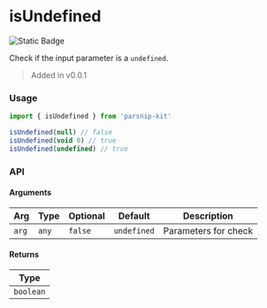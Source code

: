 # isUndefined
![Static Badge](https://img.shields.io/badge/Coverage-100.00%-FF8C00)
      
Check if the input parameter is a `undefined`.

> Added in v0.0.1



### Usage

```ts
import { isUndefined } from 'parsnip-kit'

isUndefined(null) // false
isUndefined(void 0) // true
isUndefined(undefined) // true
```


### API

#### Arguments

| Arg | Type | Optional | Default | Description |
| --- | --- | --- | --- | --- |
| `arg` | `any` | `false` | `undefined` | Parameters for check |

#### Returns

| Type |
| ---  |
| `boolean`  |